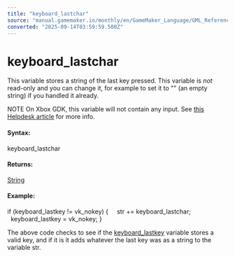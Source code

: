 ```yaml
---
title: "keyboard_lastchar"
source: "manual.gamemaker.io/monthly/en/GameMaker_Language/GML_Reference/Game_Input/Keyboard_Input/keyboard_lastchar.htm"
converted: "2025-09-14T03:59:59.500Z"
---
```


# keyboard\_lastchar

This variable stores a string of the last key pressed. This variable is _not_ read-only and you can change it, for example to set it to "" (an empty string) if you handled it already.

NOTE On Xbox GDK, this variable will not contain any input. See [this Helpdesk article](https://help.gamemaker.io/hc/en-us/articles/15111170357149) for more info.

#### **Syntax:**

keyboard\_lastchar

#### **Returns:**

[String](../../../GML_Overview/Data_Types.md)

#### **Example:**

if (keyboard\_lastkey != vk\_nokey)
{
    str += keyboard\_lastchar;
    keyboard\_lastkey = vk\_nokey;
}

The above code checks to see if the [keyboard\_lastkey](keyboard_lastkey.md) variable stores a valid key, and if it is it adds whatever the last key was as a string to the variable str.